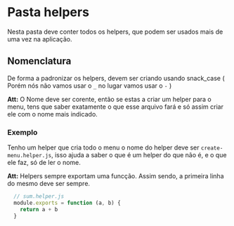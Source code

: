 # Pasta helpers

Nesta pasta deve conter todos os helpers, que podem ser usados mais de uma vez na aplicação.

## Nomenclatura

De forma a padronizar os helpers, devem ser criando usando snack_case ( Porém nós não vamos usar o `_` no lugar vamos usar o `-` )

**Att:** O Nome deve ser corente, então se estas a criar um helper para o menu, tens que saber exatamente o que esse arquivo fará e só assim criar ele com o nome mais indicado.

### Exemplo

Tenho um helper que cria todo o menu o nome do helper deve ser `create-menu.helper.js`, isso ajuda a saber o que é um helper do que não é, e o que ele faz, só de ler o nome.

**Att:** Helpers sempre exportam uma funcção. Assim sendo, a primeira linha do mesmo deve ser sempre.
```js
  // sum.helper.js
  module.exports = function (a, b) {
    return a + b
  }
```